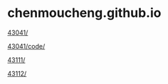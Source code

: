 # chenmoucheng.github.io

[43041/](./43041/README.md)

[43041/code/](https://github.com/chenmoucheng/chenmoucheng.github.io/tree/master/43041/code)

[43111/](https://github.com/chenmoucheng/chenmoucheng.github.io/tree/master/43111)

[43112/](./43112/README.md)

